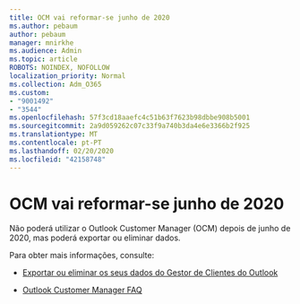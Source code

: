 ```yaml
---
title: OCM vai reformar-se junho de 2020
ms.author: pebaum
author: pebaum
manager: mnirkhe
ms.audience: Admin
ms.topic: article
ROBOTS: NOINDEX, NOFOLLOW
localization_priority: Normal
ms.collection: Adm_O365
ms.custom:
- "9001492"
- "3544"
ms.openlocfilehash: 57f3cd18aaefc4c51b63f7623b98dbbe908b5001
ms.sourcegitcommit: 2a9d059262c07c33f9a740b3da4e6e3366b2f925
ms.translationtype: MT
ms.contentlocale: pt-PT
ms.lasthandoff: 02/20/2020
ms.locfileid: "42158748"
---
```

# <a name="ocm-to-be-retired-june-2020"></a>OCM vai reformar-se junho de 2020

Não poderá utilizar o Outlook Customer Manager (OCM) depois de junho de 2020, mas poderá exportar ou eliminar dados. 

Para obter mais informações, consulte:

- [Exportar ou eliminar os seus dados do Gestor de Clientes do Outlook](https://support.office.com/en-us/article/1a421cb4-e8de-4b44-bfb8-710b92820439)

- [Outlook Customer Manager FAQ](https://support.office.com/article/88e127ca-43a1-4c9d-8d52-6ad3a80f9c32) 